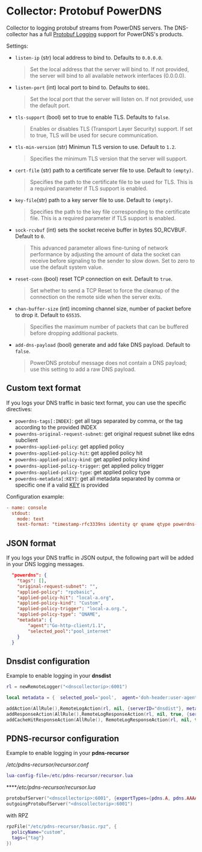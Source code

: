 # Collector: Protobuf PowerDNS

Collector to logging protobuf streams from PowerDNS servers. The DNS-collector has a full [Protobuf Logging](https://dnsdist.org/reference/protobuf.html) support for PowerDNS's products.

Settings:

- `listen-ip` (str) local address to bind to. Defaults to `0.0.0.0`.
  > Set the local address that the server will bind to. If not provided, the server will bind to all available network interfaces (0.0.0.0).
- `listen-port` (int) local port to bind to. Defaults to `6001`.
  > Set the local port that the server will listen on. If not provided, use the default port.
- `tls-support` (bool) set to true to enable TLS. Defaults to `false`.
  > Enables or disables TLS (Transport Layer Security) support. If set to true, TLS will be used for secure communication.
- `tls-min-version` (str) Minimun TLS version to use. Default to `1.2`.
  > Specifies the minimum TLS version that the server will support.
- `cert-file` (str) path to a certificate server file to use. Default to `(empty)`.
  > Specifies the path to the certificate file to be used for TLS. This is a required parameter if TLS support is enabled.
- `key-file`(str) path to a key server file to use. Default to `(empty)`.
  > Specifies the path to the key file corresponding to the certificate file. This is a required parameter if TLS support is enabled.
- `sock-rcvbuf` (int) sets the socket receive buffer in bytes SO_RCVBUF. Default to `0`.
  > This advanced parameter allows fine-tuning of network performance by adjusting the amount of data the socket can receive before signaling to the sender to slow down.
  > Set to zero to use the default system value.
- `reset-conn` (bool) reset TCP connection on exit. Default to `true`.
  > Set whether to send a TCP Reset to force the cleanup of the connection on the remote side when the server exits.
- `chan-buffer-size` (int) incoming channel size, number of packet before to drop it. Default to `65535`.
  > Specifies the maximum number of packets that can be buffered before dropping additional packets.
- `add-dns-payload` (bool) generate and add fake DNS payload. Default to `false`.
  > PowerDNS protobuf message does not contain a DNS payload; use this setting to add a raw DNS payload.

## Custom text format

If you logs your DNS traffic in basic text format, you can use the specific directives:

- `powerdns-tags[:INDEX]`: get all tags separated by comma, or the tag according to the provided INDEX
- `powerdns-original-request-subnet`: get original request subnet like edns subclient
- `powerdns-applied-policy`: get applied policy
- `powerdns-applied-policy-hit`: get applied policy hit
- `powerdns-applied-policy-kind`: get applied policy kind
- `powerdns-applied-policy-trigger`: get applied policy trigger
- `powerdns-applied-policy-type`: get applied policy type
- `powerdns-metadata[:KEY]`: get  all metadata separated by comma or specific one if a valid [KEY](https://dnsdist.org/rules-actions.html#RemoteLogAction) is provided

Configuration example:

```ini
- name: console
  stdout:
    mode: text
    text-format: "timestamp-rfc3339ns identity qr qname qtype powerdns-metadata:selected_pool"
```

## JSON format

If you logs your DNS traffic in JSON output, the following part will be added in your DNS logging messages.

```json
  "powerdns": {
    "tags": [],
    "original-request-subnet": "",
    "applied-policy": "rpzbasic",
    "applied-policy-hit": "local-a.org",
    "applied-policy-kind": "Custom",
    "applied-policy-trigger": "local-a.org.",
    "applied-policy-type": "QNAME",
    "metadata": {
        "agent":"Go-http-client/1.1",
        "selected_pool":"pool_internet"
    }
  }
```

## Dnsdist configuration

Example to enable logging in your **dnsdist**

```lua
rl = newRemoteLogger("<dnscollectorip>:6001")

local metadata = {  selected_pool='pool',  agent='doh-header:user-agent'  }

addAction(AllRule(),RemoteLogAction(rl, nil, {serverID="dnsdist"}, metadata))
addResponseAction(AllRule(),RemoteLogResponseAction(rl, nil, true, {serverID="dnsdist"}, metadata))
addCacheHitResponseAction(AllRule(), RemoteLogResponseAction(rl, nil, true, {serverID="dnsdist"}, metadata))
```

## PDNS-recursor configuration

Example to enable logging in your **pdns-recursor**

*/etc/pdns-recursor/recursor.conf*

```lua
lua-config-file=/etc/pdns-recursor/recursor.lua
```

*****/etc/pdns-recursor/recursor.lua*

```lua
protobufServer("<dnscollectorip>:6001", {exportTypes={pdns.A, pdns.AAAA, pdns.CNAME}})
outgoingProtobufServer("<dnscollectorip>:6001")
```

with RPZ

```lua
rpzFile("/etc/pdns-recursor/basic.rpz", {
  policyName="custom",
  tags={"tag"}
})
```
